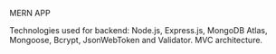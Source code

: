 MERN APP


Technologies used for backend: Node.js, Express.js, MongoDB Atlas, Mongoose, Bcrypt, JsonWebToken and Validator. MVC architecture.

